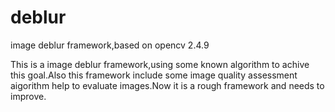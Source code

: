 deblur
======

image deblur framework,based on opencv 2.4.9

This is a image deblur framework,using some known algorithm to achive this goal.Also this framework include some image quality assessment 
aigorithm help to evaluate images.Now it is a rough framework and needs to improve.
